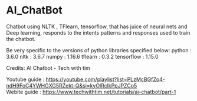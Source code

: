 # AI_ChatBot
Chatbot using NLTK , TFlearn, tensorflow, that has juice of neural nets and Deep learning, responds to the intents patterns and responses used to train the chatbot.


Be very specific to the versions of python libraries specified below:
  python      : 3.6.0
  nltk        : 3.6.7
  numpy       : 1.16.6
  tflearn     : 0.3.2
  tensorflow  : 1.15.0

  
Credits: 
  AI Chatbot - Tech with tim 
  
  Youtube guide :  https://youtube.com/playlist?list=PLzMcBGfZo4-ndH9FoC4YWHGXG5RZekt-Q&si=kyOlRclkPpJPZCo5    
  Webite  guide : https://www.techwithtim.net/tutorials/ai-chatbot/part-1
